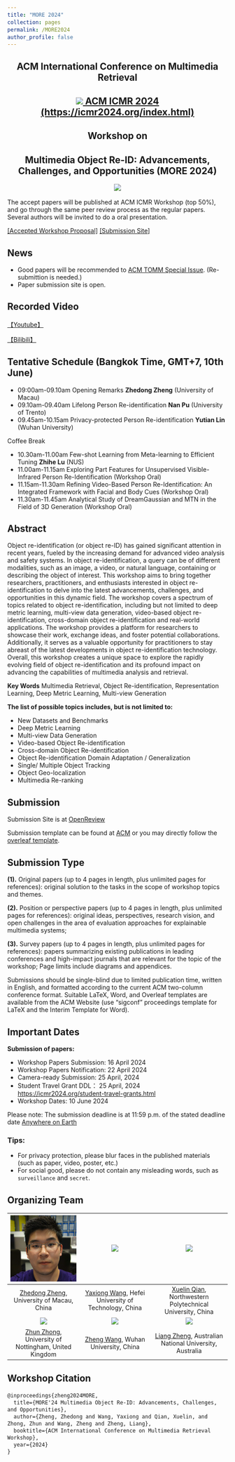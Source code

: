 ```yaml
---
title: "MORE 2024"
collection: pages
permalink: /MORE2024
author_profile: false
---
```


 <div align='center' > 
  <h2> ACM International Conference on Multimedia Retrieval </h2>
 </div>

 <div align='center' style = "vertical-align:middle"> 
  <h2> <img src="https://github.com/layumi/MORE2024/assets/8390471/3ae2eace-9f1a-419d-980d-5d4b5f8f3472" margn-right="20px" ><a href="https://icmr2024.org/index.html"> ACM ICMR 2024 </a><a href="https://icmr2024.org/index.html">(https://icmr2024.org/index.html)</a>  </h2>
 </div>

 
 <div align='center' > 
  <h2> Workshop on </h2>
  <h2>  Multimedia Object Re-ID: Advancements, Challenges, and Opportunities (MORE 2024) </h2>
  <img src="https://github.com/layumi/MORE2024/assets/8390471/42ee2b73-a4e1-470a-932f-d1fec9ecd025" margn-right="20px" >
 </div>

The accept papers will be published at ACM ICMR Workshop (top 50%), and go through the same peer review process as the regular papers. Several authors will be invited to do a oral presentation. 

[[Accepted Workshop Proposal]](https://zdzheng.xyz/files/ICMR24_Workshop_Object_Re_ID.pdf)
[[Submission Site]](https://openreview.net/group?id=ACM.org/ICMR/2024/Workshop/MORE)


## News
- Good papers will be recommended to [ACM TOMM Special Issue](https://dl.acm.org/pb-assets/static_journal_pages/tomm/pdf/ACM-SI_ToMM_MMGR-1708635711467.pdf). (Re-submittion is needed.) 
- Paper submission site is open.

## Recorded Video 
[【Youtube】](https://youtu.be/HNpVVGRci_Q ) 

[【Bilibili】](https://www.bilibili.com/video/BV1TS411N7fi/?vd_source=38510c91e89a1f1ac248579bb05789d1)

## Tentative Schedule (Bangkok Time, GMT+7, 10th June)
- 09:00am-09.10am  Opening Remarks  **Zhedong Zheng**  (University of Macau)
- 09.10am-09.40am Lifelong Person Re-identification **Nan Pu** (University of Trento)
- 09.45am-10.15am Privacy-protected Person Re-identification   **Yutian Lin**  (Wuhan University)
  
Coffee Break                                                    

- 10.30am-11.00am   Few-shot Learning from Meta-learning to Efficient Tuning     **Zhihe Lu** (NUS)
- 11.00am-11.15am    Exploring Part Features for Unsupervised Visible-Infrared Person Re-Identification  (Workshop Oral)
- 11.15am-11.30am  Refining Video-Based Person Re-Identification: An Integrated Framework with Facial and Body Cues (Workshop Oral)
- 11.30am-11.45am Analytical Study of DreamGaussian and MTN in the Field of 3D Generation  (Workshop Oral)




## Abstract
Object re-identification (or object re-ID) has gained significant attention in recent years, fueled by the increasing demand for advanced video analysis and safety systems. In object
re-identification, a query can be of different modalities, such as an image, a video, or natural language, containing or describing the object of interest. 
This workshop aims to bring together researchers, practitioners, and enthusiasts interested in object re-identification to delve into the latest advancements, challenges, and opportunities in this dynamic field. The workshop covers a spectrum of topics related to object re-identification, including but not limited to deep metric learning, multi-view data generation, video-based object re-identification, cross-domain object re-identification and real-world applications.
The workshop provides a platform for researchers to showcase their work, exchange ideas, and foster potential collaborations. Additionally, it serves as a valuable opportunity for practitioners to stay abreast of the latest developments in object re-identification technology.
Overall, this workshop creates a unique space to explore the rapidly evolving field of object re-identification and its profound impact on advancing the capabilities of multimedia analysis and retrieval.

**Key Words**  Multimedia Retrieval, Object Re-identification, Representation Learning, Deep Metric Learning, Multi-view Generation 

**The list of possible topics includes, but is not limited to:**
* New Datasets and Benchmarks
* Deep Metric Learning
* Multi-view Data Generation
* Video-based Object Re-identification
* Cross-domain Object Re-identification
* Object Re-identification Domain Adaptation / Generalization
* Single/ Multiple Object Tracking
* Object Geo-localization
* Multimedia Re-ranking 

## Submission 

Submission Site is at [OpenReview](https://openreview.net/group?id=ACM.org/ICMR/2024/Workshop/MORE&referrer=%5BHomepage%5D(%2F)#tab-your-consoles)  

Submission template can be found at [ACM](https://www.acm.org/publications/proceedings-template) or you may directly follow the [overleaf template](https://www.overleaf.com/read/yfpxtyngmzjn).

## Submission Type
**(1).** Original papers (up to 4 pages in length, plus unlimited pages for references): original solution to the tasks in the scope of workshop topics and themes.

**(2).** Position or perspective papers (up to 4 pages in length, plus unlimited pages for references): original ideas, perspectives, research vision, and open challenges in the area of evaluation approaches for explainable multimedia systems; 

**(3).** Survey papers (up to 4 pages in length, plus unlimited pages for references): papers summarizing existing publications in leading conferences and high-impact journals that are relevant for the topic of the workshop;
Page limits include diagrams and appendices. 

Submissions should be single-blind due to limited publication time, written in English, and formatted according to the current ACM two-column conference format. 
Suitable LaTeX, Word, and Overleaf templates are available from the ACM Website (use “sigconf” proceedings template for LaTeX and the Interim Template for Word). 

## Important Dates

**Submission of papers:**
* Workshop Papers Submission: 16 April 2024
* Workshop Papers Notification: 22 April 2024
* Camera-ready Submission: 25 April, 2024
* Student Travel Grant DDL： 25 April, 2024 https://icmr2024.org/student-travel-grants.html
* Workshop Dates: 10 June 2024

Please note: The submission deadline is at 11:59 p.m. of the stated deadline date [Anywhere on Earth](https://time.is/Anywhere_on_Earth)

### Tips:

* For privacy protection, please blur faces in the published materials (such as paper, video, poster, etc.)
* For social good, please do not contain any misleading words, such as `surveillance` and `secret`.


## Organizing Team

| <img src="https://github.com/layumi/ICME2022SS/blob/main/picture/1.png?raw=true" width="160"> |<img src="https://zdzheng.xyz/coauthors/yaxiong-wang.jpeg" width="160"> |<img src="https://github.com/layumi/MORE2024/assets/8390471/e94638ca-b2a7-4bc6-8c0f-f36228286e4b" width="160"> |
| :-: | :-: | :-: |
|  [Zhedong Zheng](https://zdzheng.xyz), University of Macau, China | [Yaxiong Wang](https://dblp.org/pid/202/3251.html), Hefei University of Technology, China | [Xuelin Qian](https://naiq.github.io/), Northwestern Polytechnical University, China |
| <img src="https://zdzheng.xyz/coauthors/zhun-zhong.jpg" width="160"> |  <img src="https://github.com/layumi/MORE2024/assets/8390471/b24e6c16-4bf2-4393-80d4-501cf817518e" width="160"> | <img src="https://zheng-lab-anu.github.io/1.jpg" width="160"> | 
|  [Zhun Zhong](https://zhunzhong.site), University of Nottingham, United Kingdom |  [Zheng Wang](https://wangzwhu.github.io/home/), Wuhan University, China |  [Liang Zheng](https://zheng-lab.cecs.anu.edu.au), Australian National University, Australia | 


## Workshop Citation
```
@inproceedings{zheng2024MORE,
  title={MORE'24 Multimedia Object Re-ID: Advancements, Challenges, and Opportunities},
  author={Zheng, Zhedong and Wang, Yaxiong and Qian, Xuelin, and Zhong, Zhun and Wang, Zheng and Zheng, Liang},
  booktitle={ACM International Conference on Multimedia Retrieval Workshop},
  year={2024}
}
```

